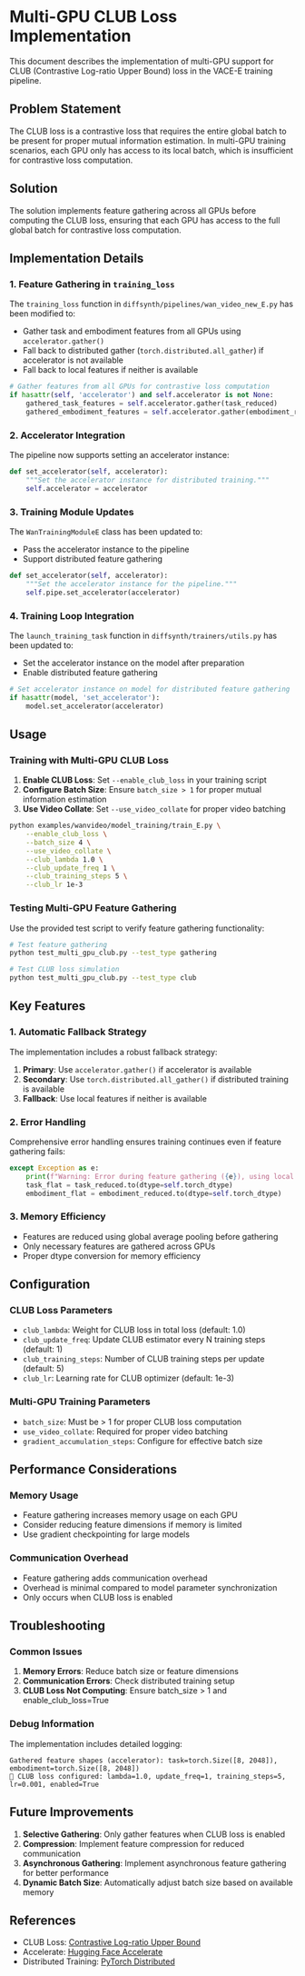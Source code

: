 # Multi-GPU CLUB Loss Implementation

This document describes the implementation of multi-GPU support for CLUB (Contrastive Log-ratio Upper Bound) loss in the VACE-E training pipeline.

## Problem Statement

The CLUB loss is a contrastive loss that requires the entire global batch to be present for proper mutual information estimation. In multi-GPU training scenarios, each GPU only has access to its local batch, which is insufficient for contrastive loss computation.

## Solution

The solution implements feature gathering across all GPUs before computing the CLUB loss, ensuring that each GPU has access to the full global batch for contrastive loss computation.

## Implementation Details

### 1. Feature Gathering in `training_loss`

The `training_loss` function in `diffsynth/pipelines/wan_video_new_E.py` has been modified to:

- Gather task and embodiment features from all GPUs using `accelerator.gather()`
- Fall back to distributed gather (`torch.distributed.all_gather`) if accelerator is not available
- Fall back to local features if neither is available

```python
# Gather features from all GPUs for contrastive loss computation
if hasattr(self, 'accelerator') and self.accelerator is not None:
    gathered_task_features = self.accelerator.gather(task_reduced)
    gathered_embodiment_features = self.accelerator.gather(embodiment_reduced)
```

### 2. Accelerator Integration

The pipeline now supports setting an accelerator instance:

```python
def set_accelerator(self, accelerator):
    """Set the accelerator instance for distributed training."""
    self.accelerator = accelerator
```

### 3. Training Module Updates

The `WanTrainingModuleE` class has been updated to:

- Pass the accelerator instance to the pipeline
- Support distributed feature gathering

```python
def set_accelerator(self, accelerator):
    """Set the accelerator instance for the pipeline."""
    self.pipe.set_accelerator(accelerator)
```

### 4. Training Loop Integration

The `launch_training_task` function in `diffsynth/trainers/utils.py` has been updated to:

- Set the accelerator instance on the model after preparation
- Enable distributed feature gathering

```python
# Set accelerator instance on model for distributed feature gathering
if hasattr(model, 'set_accelerator'):
    model.set_accelerator(accelerator)
```

## Usage

### Training with Multi-GPU CLUB Loss

1. **Enable CLUB Loss**: Set `--enable_club_loss` in your training script
2. **Configure Batch Size**: Ensure `batch_size > 1` for proper mutual information estimation
3. **Use Video Collate**: Set `--use_video_collate` for proper video batching

```bash
python examples/wanvideo/model_training/train_E.py \
    --enable_club_loss \
    --batch_size 4 \
    --use_video_collate \
    --club_lambda 1.0 \
    --club_update_freq 1 \
    --club_training_steps 5 \
    --club_lr 1e-3
```

### Testing Multi-GPU Feature Gathering

Use the provided test script to verify feature gathering functionality:

```bash
# Test feature gathering
python test_multi_gpu_club.py --test_type gathering

# Test CLUB loss simulation
python test_multi_gpu_club.py --test_type club
```

## Key Features

### 1. Automatic Fallback Strategy

The implementation includes a robust fallback strategy:

1. **Primary**: Use `accelerator.gather()` if accelerator is available
2. **Secondary**: Use `torch.distributed.all_gather()` if distributed training is available
3. **Fallback**: Use local features if neither is available

### 2. Error Handling

Comprehensive error handling ensures training continues even if feature gathering fails:

```python
except Exception as e:
    print(f"Warning: Error during feature gathering ({e}), using local features for CLUB loss")
    task_flat = task_reduced.to(dtype=self.torch_dtype)
    embodiment_flat = embodiment_reduced.to(dtype=self.torch_dtype)
```

### 3. Memory Efficiency

- Features are reduced using global average pooling before gathering
- Only necessary features are gathered across GPUs
- Proper dtype conversion for memory efficiency

## Configuration

### CLUB Loss Parameters

- `club_lambda`: Weight for CLUB loss in total loss (default: 1.0)
- `club_update_freq`: Update CLUB estimator every N training steps (default: 1)
- `club_training_steps`: Number of CLUB training steps per update (default: 5)
- `club_lr`: Learning rate for CLUB optimizer (default: 1e-3)

### Multi-GPU Training Parameters

- `batch_size`: Must be > 1 for proper CLUB loss computation
- `use_video_collate`: Required for proper video batching
- `gradient_accumulation_steps`: Configure for effective batch size

## Performance Considerations

### Memory Usage

- Feature gathering increases memory usage on each GPU
- Consider reducing feature dimensions if memory is limited
- Use gradient checkpointing for large models

### Communication Overhead

- Feature gathering adds communication overhead
- Overhead is minimal compared to model parameter synchronization
- Only occurs when CLUB loss is enabled

## Troubleshooting

### Common Issues

1. **Memory Errors**: Reduce batch size or feature dimensions
2. **Communication Errors**: Check distributed training setup
3. **CLUB Loss Not Computing**: Ensure batch_size > 1 and enable_club_loss=True

### Debug Information

The implementation includes detailed logging:

```
Gathered feature shapes (accelerator): task=torch.Size([8, 2048]), embodiment=torch.Size([8, 2048])
🎯 CLUB loss configured: lambda=1.0, update_freq=1, training_steps=5, lr=0.001, enabled=True
```

## Future Improvements

1. **Selective Gathering**: Only gather features when CLUB loss is enabled
2. **Compression**: Implement feature compression for reduced communication
3. **Asynchronous Gathering**: Implement asynchronous feature gathering for better performance
4. **Dynamic Batch Size**: Automatically adjust batch size based on available memory

## References

- CLUB Loss: [Contrastive Log-ratio Upper Bound](https://arxiv.org/abs/2006.12013)
- Accelerate: [Hugging Face Accelerate](https://huggingface.co/docs/accelerate/)
- Distributed Training: [PyTorch Distributed](https://pytorch.org/docs/stable/distributed.html) 